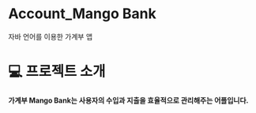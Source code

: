 # Account_Mango Bank
자바 언어를 이용한 가계부 앱

# :computer: 프로젝트 소개
#### 가계부 Mango Bank는 사용자의 수입과 지출을 효율적으로 관리해주는 어플입니다.
